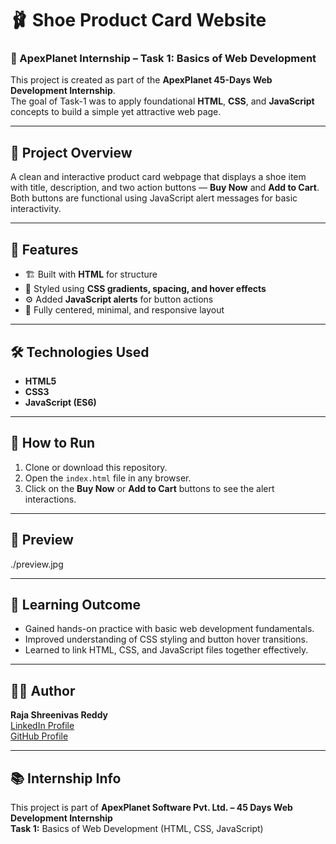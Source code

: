 # 🩰 Shoe Product Card Website
### 🎯 ApexPlanet Internship – Task 1: Basics of Web Development

This project is created as part of the **ApexPlanet 45-Days Web Development Internship**.  
The goal of Task-1 was to apply foundational **HTML**, **CSS**, and **JavaScript** concepts to build a simple yet attractive web page.

---

## 📄 Project Overview
A clean and interactive product card webpage that displays a shoe item with title, description, and two action buttons — **Buy Now** and **Add to Cart**.  
Both buttons are functional using JavaScript alert messages for basic interactivity.

---

## 🧩 Features
- 🏗️ Built with **HTML** for structure  
- 🎨 Styled using **CSS gradients, spacing, and hover effects**  
- ⚙️ Added **JavaScript alerts** for button actions  
- 📱 Fully centered, minimal, and responsive layout  

---

## 🛠️ Technologies Used
- **HTML5**  
- **CSS3**  
- **JavaScript (ES6)**  

---

## 🚀 How to Run
1. Clone or download this repository.  
2. Open the `index.html` file in any browser.  
3. Click on the **Buy Now** or **Add to Cart** buttons to see the alert interactions.

---

## 📸 Preview
./preview.jpg

---

## 🧠 Learning Outcome
- Gained hands-on practice with basic web development fundamentals.  
- Improved understanding of CSS styling and button hover transitions.  
- Learned to link HTML, CSS, and JavaScript files together effectively.

---

## 👩‍💻 Author
**Raja Shreenivas Reddy**  
[LinkedIn Profile](https://www.linkedin.com/in/raja-shreenivas-reddy-472265304)  
[GitHub Profile](https://github.com/RAJASHREENIVASREDDY)

---

## 📚 Internship Info
This project is part of **ApexPlanet Software Pvt. Ltd. – 45 Days Web Development Internship**  
**Task 1:** Basics of Web Development (HTML, CSS, JavaScript)
